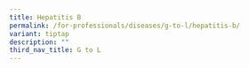 ```yaml
---
title: Hepatitis B
permalink: /for-professionals/diseases/g-to-l/hepatitis-b/
variant: tiptap
description: ""
third_nav_title: G to L
---
```

<p></p>
